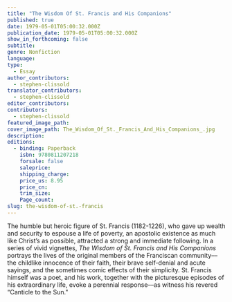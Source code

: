 ```yaml
---
title: "The Wisdom Of St. Francis and His Companions"
published: true
date: 1979-05-01T05:00:32.000Z
publication_date: 1979-05-01T05:00:32.000Z
show_in_forthcoming: false
subtitle:
genre: Nonfiction
language:
type:
  - Essay
author_contributors:
  - stephen-clissold
translator_contributors:
  - stephen-clissold
editor_contributors:
contributors:
  - stephen-clissold
featured_image_path:
cover_image_path: The_Wisdom_Of_St._Francis_And_His_Companions_.jpg
description:
editions:
  - binding: Paperback
    isbn: 9780811207218
    forsale: false
    saleprice:
    shipping_charge:
    price_us: 8.95
    price_cn:
    trim_size:
    Page_count:
slug: the-wisdom-of-st.-francis
---
```


The humble but heroic figure of St. Francis (1182-1226), who gave up wealth and security to espouse a life of poverty, an apostolic existence as much like Christ’s as possible, attracted a strong and immediate following. In a series of vivid vignettes, _The Wisdom of St. Francis and His Companions_ portrays the lives of the original members of the Franciscan community––the childlike innocence of their faith, their brave self-denial and acute sayings, and the sometimes comic effects of their simplicity. St. Francis himself was a poet, and his work, together with the picturesque episodes of his extraordinary life, evoke a perennial response––as witness his revered “Canticle to the Sun."

